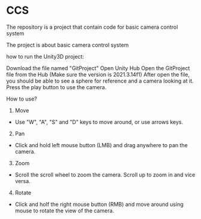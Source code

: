 # CCS
The repository is a project that contain code for basic camera control system

The project is about basic camera control system

how to run the Unity3D project:

Download the file named "GitProject"
Open Unity Hub
Open the GitProject file from the Hub (Make sure the version is 2021.3.14f1)
After open the file, you should be able to see a sphere for reference and a camera looking at it. Press the play button to use the camera.

How to use?

1) Move
- Use "W", "A", "S" and "D" keys to move around, or use arrows keys.
2) Pan
- Click and hold left mouse button (LMB) and drag anywhere to pan the camera.
3) Zoom
- Scroll the scroll wheel to zoom the camera. Scroll up to zoom in and vice versa.
4) Rotate
- Click and holf the right mouse button (RMB) and move around using mouse to rotate the view of the camera.
